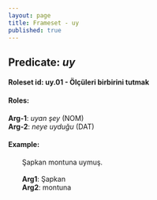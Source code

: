 ```yaml
---
layout: page
title: Frameset - uy
published: true
---
```

<h2>Predicate: <i>uy</i></h2>
<h4>Roleset id: uy.01 - Ölçüleri birbirini tutmak<br>
<h4>Roles:</h4>
<b>Arg-1</b>: <i>uyan şey</i>  (NOM) <br>
<b>Arg-2</b>: <i>neye uyduğu</i>  (DAT) <br>
<h4>Example:</h4>
&emsp;&emsp;Şapkan montuna uymuş.<br><br>
&emsp;&emsp;<b>Arg1</b>:  Şapkan<br>
&emsp;&emsp;<b>Arg2</b>:  montuna<br>

